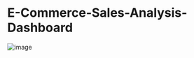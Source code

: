 # E-Commerce-Sales-Analysis-Dashboard

![image](https://github.com/user-attachments/assets/6f413c86-0fb4-4cac-aab9-47fc5aa12313)
